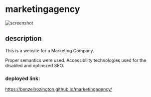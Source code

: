 # marketingagency

![screenshot](assets/images/screenshot.PNG)

## description
This is a website for a Marketing Company. 

Proper semantics were used. Accessibility technologies used for the disabled and optimized SEO. 

### deployed link: 

https://benzellrozington.github.io/marketingagency/
